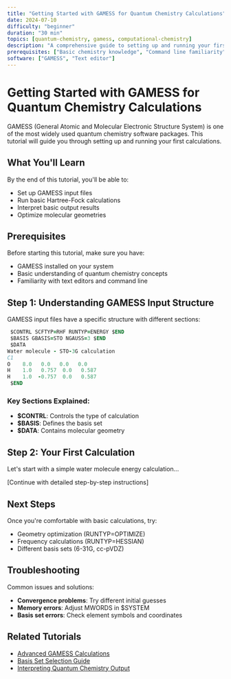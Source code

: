 ```yaml
---
title: "Getting Started with GAMESS for Quantum Chemistry Calculations"
date: 2024-07-10
difficulty: "beginner"
duration: "30 min"
topics: [quantum-chemistry, gamess, computational-chemistry]
description: "A comprehensive guide to setting up and running your first quantum chemistry calculations with GAMESS"
prerequisites: ["Basic chemistry knowledge", "Command line familiarity"]
software: ["GAMESS", "Text editor"]
---
```


# Getting Started with GAMESS for Quantum Chemistry Calculations

GAMESS (General Atomic and Molecular Electronic Structure System) is one of the most widely used quantum chemistry software packages. This tutorial will guide you through setting up and running your first calculations.

## What You'll Learn

By the end of this tutorial, you'll be able to:
- Set up GAMESS input files
- Run basic Hartree-Fock calculations
- Interpret basic output results
- Optimize molecular geometries

## Prerequisites

Before starting this tutorial, make sure you have:
- GAMESS installed on your system
- Basic understanding of quantum chemistry concepts
- Familiarity with text editors and command line

## Step 1: Understanding GAMESS Input Structure

GAMESS input files have a specific structure with different sections:

```fortran
 $CONTRL SCFTYP=RHF RUNTYP=ENERGY $END
 $BASIS GBASIS=STO NGAUSS=3 $END
 $DATA
Water molecule - STO-3G calculation
C1
O    8.0   0.0   0.0   0.0
H    1.0   0.757  0.0   0.587
H    1.0  -0.757  0.0   0.587
 $END
```

### Key Sections Explained:

- **$CONTRL**: Controls the type of calculation
- **$BASIS**: Defines the basis set
- **$DATA**: Contains molecular geometry

## Step 2: Your First Calculation

Let's start with a simple water molecule energy calculation...

[Continue with detailed step-by-step instructions]

## Next Steps

Once you're comfortable with basic calculations, try:
- Geometry optimization (RUNTYP=OPTIMIZE)
- Frequency calculations (RUNTYP=HESSIAN)
- Different basis sets (6-31G, cc-pVDZ)

## Troubleshooting

Common issues and solutions:
- **Convergence problems**: Try different initial guesses
- **Memory errors**: Adjust MWORDS in $SYSTEM
- **Basis set errors**: Check element symbols and coordinates

## Related Tutorials

- [Advanced GAMESS Calculations](/tutorials/advanced-gamess/)
- [Basis Set Selection Guide](/tutorials/basis-sets/)
- [Interpreting Quantum Chemistry Output](/tutorials/output-analysis/)

